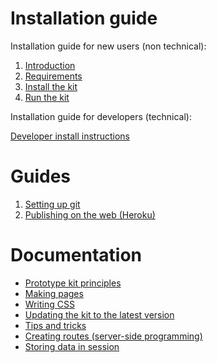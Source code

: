 # Installation guide

Installation guide for new users (non technical):

1. [Introduction](install/introduction.md)
2. [Requirements](install/requirements.md)
3. [Install the kit](install/install-the-kit.md)
4. [Run the kit](install/run-the-kit.md)

Installation guide for developers (technical):

[Developer install instructions](developer-install-instructions.md)

# Guides

1. [Setting up git](guides/setting-up-git.md)
1. [Publishing on the web (Heroku)](guides/publishing-on-heroku.md)

# Documentation

- [Prototype kit principles](principles.md)
- [Making pages](making-pages.md)
- [Writing CSS](writing-css.md)
- [Updating the kit to the latest version](updating-the-kit.md)
- [Tips and tricks](tips-and-tricks.md)
- [Creating routes (server-side programming)](creating-routes.md)
- [Storing data in session](session.md)
